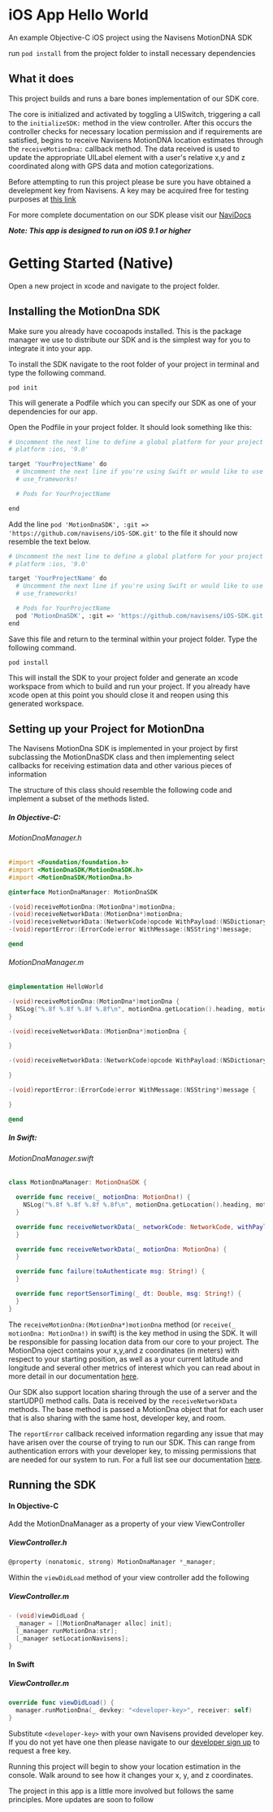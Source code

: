 # iOS App Hello World

An example Objective-C iOS project using the Navisens MotionDNA SDK

run ```pod install``` from the project folder to install necessary dependencies

## What it does
This project builds and runs a bare bones implementation of our SDK core. 

The core is initialized and activated by toggling a UISwitch, triggering a call to the ```initializeSDK:``` method in the view controller. After this occurs the controller checks for necessary location permission and if requirements are satisfied, begins to receive Navisens MotionDNA location estimates through the ```receiveMotionDna:``` callback method. The data received is used to update the appropriate UILabel element with a user's relative x,y and z coordinated along with GPS data and motion categorizations.

Before attempting to run this project please be sure you have obtained a develepment key from Navisens. A key may be acquired free for testing purposes at [this link](https://navisens.com/index.html#contact)

For more complete documentation on our SDK please visit our [NaviDocs](https://github.com/navisens/NaviDocs)

___Note: This app is designed to run on iOS 9.1 or higher___

# Getting Started (Native)

Open a new project in xcode and navigate to the project folder.

## Installing the MotionDna SDK

Make sure you already have cocoapods installed. This is the package manager we use to distribute our SDK and is the simplest way for you to integrate it into your app.

To install the SDK navigate to the root folder of your project in terminal and type the following command.

``` pod init ```

This will generate a Podfile which you can specify our SDK as one of your dependencies for our app.

Open the Podfile in your project folder. It should look something like this:

``` bash
# Uncomment the next line to define a global platform for your project
# platform :ios, '9.0'

target 'YourProjectName' do
  # Uncomment the next line if you're using Swift or would like to use dynamic frameworks
  # use_frameworks!

  # Pods for YourProjectName

end
```

Add the line ``` pod 'MotionDnaSDK', :git => 'https://github.com/navisens/iOS-SDK.git' ``` to the file it should now resemble the text below.

``` bash
# Uncomment the next line to define a global platform for your project
# platform :ios, '9.0'

target 'YourProjectName' do
  # Uncomment the next line if you're using Swift or would like to use dynamic frameworks
  # use_frameworks!

  # Pods for YourProjectName
  pod 'MotionDnaSDK', :git => 'https://github.com/navisens/iOS-SDK.git'
end
```

Save this file and return to the terminal within your project folder. Type the following command.

``` pod install ```

This will install the SDK to your project folder and generate an xcode workspace from which to build and run your project. If you already have xcode open at this point you should close it and reopen using this generated workspace.

## Setting up your Project for MotionDna

The Navisens MotionDna SDK is implemented in your project by first subclassing the MotionDnaSDK class and then implementing select callbacks for receiving estimation data and other various pieces of information

The structure of this class should resemble the following code and implement a subset of the methods listed.

##### In Objective-C:
###### MotionDnaManager.h
``` Objective-C
#import <Foundation/foundation.h>
#import <MotionDnaSDK/MotionDnaSDK.h>
#import <MotionDnaSDK/MotionDna.h>

@interface MotionDnaManager: MotionDnaSDK

-(void)receiveMotionDna:(MotionDna*)motionDna;
-(void)receiveNetworkData:(MotionDna*)motionDna;
-(void)receiveNetworkData:(NetworkCode)opcode WithPayload:(NSDictionary*)payload;
-(void)reportError:(ErrorCode)error WithMessage:(NSString*)message;

@end
```
###### MotionDnaManager.m
``` Objective-C
@implementation HelloWorld

-(void)receiveMotionDna:(MotionDna*)motionDna {
  NSLog("%.8f %.8f %.8f %.8f\n", motionDna.getLocation().heading, motionDna.getLocation().localLocation.x, motionDna.getLocation().localLocation.y, motionDna.getLocation().localLocation.z);
}

-(void)receiveNetworkData:(MotionDna*)motionDna {

}

-(void)receiveNetworkData:(NetworkCode)opcode WithPayload:(NSDictionary*)payload {

}

-(void)reportError:(ErrorCode)error WithMessage:(NSString*)message {

}

@end

```

##### In Swift:
###### MotionDnaManager.swift
``` Swift
class MotionDnaManager: MotionDnaSDK {

  override func receive(_ motionDna: MotionDna!) {
    NSLog("%.8f %.8f %.8f %.8f\n", motionDna.getLocation().heading, motionDna.getLocation().localLocation.x, motionDna.getLocation().localLocation.y, motionDna.getLocation().localLocation.z)
  }

  override func receiveNetworkData(_ networkCode: NetworkCode, withPayload map: Dictionary<>) {
  }

  override func receiveNetworkData(_ motionDna: MotionDna) {
  }

  override func failure(toAuthenticate msg: String!) {
  }

  override func reportSensorTiming(_ dt: Double, msg: String!) {
  }
}
```

The ``` receiveMotionDna:(MotionDna*)motionDna ``` method (or  ``` receive(_ motionDna: MotionDna!) ``` in swift) is the key method in using the SDK. It will be responsible for passing location data from our core to your project. The MotionDna oject contains your x,y,and z coordinates (in meters) with respect to your starting position, as well as a your current latitude and longitude and several other metrics of interest which you can read about in more detail in our documentation [here](https://github.com/navisens/NaviDocs/blob/master/API.iOS.md#getters).

Our SDK also support location sharing through the use of a server and the startUDP() method calls. Data is received by the  ``` receiveNetworkData ``` methods. The base method is passed a MotionDna object that for each user that is also sharing with the same host, developer key, and room.

The ``` reportError ``` callback received information regarding any issue that may have arisen over the course of trying to run our SDK. This can range from authentication errors with your developer key, to missing permissions that are needed for our system to run. For a full list see our documentation [here](https://github.com/navisens/NaviDocs/blob/master/API.iOS.md#reporterror_-errorcode-errorcode-withmessage-s-string).

## Running the SDK

#### In Objective-C
Add the MotionDnaManager as a property of your view ViewController
##### ViewController.h
``` Objective-C
@property (nonatomic, strong) MotionDnaManager *_manager;
```

Within the ``` viewDidLoad ``` method of your view controller add the following

##### ViewController.m
``` Objective-C
- (void)viewDidLoad {
  _manager = [[MotionDnaManager alloc] init];
  [_manager runMotionDna:str];
  [_manager setLocationNavisens];
}
```

#### In Swift
##### ViewController.m
``` Swift
override func viewDidLoad() {
  manager.runMotionDna(_ devkey: "<developer-key>", receiver: self)
}
```

Substitute ``` <developer-key> ``` with your own Navisens provided developer key. If you do not yet have one then please navigate to our [developer sign up](https://www.navisens.com/index.html#contact) to request a free key.

Running this project will begin to show your location estimation in the console. Walk around to see how it changes your x, y, and z coordinates.

The project in this app is a little more involved but follows the same principles. More updates are soon to follow

